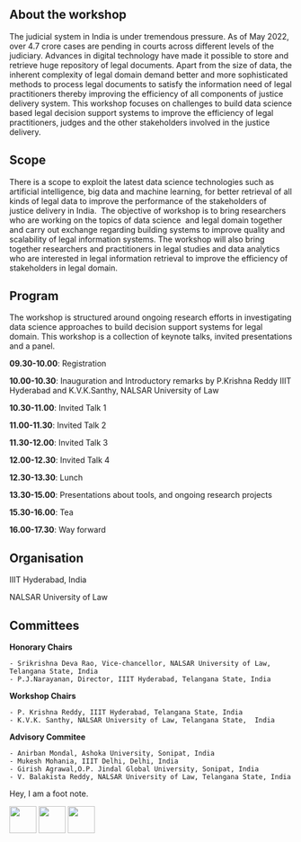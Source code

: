 <!-- # Workshop on Data Science for Justice Delivery in India (DSJDI-2022) -->
## About the workshop
The judicial system in India is under tremendous pressure. As of May 2022, over 4.7 crore cases are pending in courts across different levels of the judiciary. Advances in digital technology  have made it possible to store and retrieve huge repository of legal documents.    Apart from the size of data, the inherent complexity of legal domain demand better and more sophisticated methods to process legal documents to satisfy the information need of legal practitioners thereby improving the efficiency of all components of justice delivery system. This workshop focuses on  challenges to build data science based legal decision support systems  to improve the efficiency of legal practitioners, judges and the other stakeholders involved in the justice delivery. 

## Scope
There is a scope to exploit the latest data science technologies such as artificial intelligence, big data and machine learning,  for better  retrieval of all kinds of legal data to improve the performance of the stakeholders of  justice delivery in India.  The objective of workshop is to bring researchers who are working on the topics of data science  and legal domain together and carry out exchange regarding building systems to improve quality and scalability of  legal information systems. The workshop will also bring together researchers and practitioners in legal studies and data analytics who are interested in legal information retrieval to improve the efficiency of stakeholders in legal domain.

## Program
The workshop is structured around ongoing research efforts in investigating data science approaches to build decision support systems for legal domain.  This workshop is a collection of  keynote talks, invited presentations and a panel.

**09.30-10.00**: Registration

**10.00-10.30**: Inauguration and Introductory remarks  by P.Krishna Reddy IIIT Hyderabad and K.V.K.Santhy, NALSAR University of Law

**10.30-11.00**: Invited Talk 1

**11.00-11.30**: Invited Talk 2

**11.30-12.00**: Invited Talk 3

**12.00-12.30**: Invited Talk 4

**12.30-13.30**: Lunch

**13.30-15.00**: Presentations about tools, and ongoing research  projects 

**15.30-16.00**: Tea

**16.00-17.30**: Way forward


## Organisation
IIIT Hyderabad, India

NALSAR University of Law

## Committees
**Honorary Chairs**

    - Srikrishna Deva Rao, Vice-chancellor, NALSAR University of Law, Telangana State, India 
    - P.J.Narayanan, Director, IIIT Hyderabad, Telangana State, India

**Workshop Chairs**

    - P. Krishna Reddy, IIIT Hyderabad, Telangana State, India
    - K.V.K. Santhy, NALSAR University of Law, Telangana State,  India

**Advisory Commitee**

    - Anirban Mondal, Ashoka University, Sonipat, India
    - Mukesh Mohania, IIIT Delhi, Delhi, India
    - Girish Agrawal,O.P. Jindal Global University, Sonipat, India
    - V. Balakista Reddy, NALSAR University of Law, Telangana State, India 
    
    
[^note]:
Hey, I am a foot note.

<img src="https://github.dev/BDA-2022/DSJDI-2022/blob/main/assets/ihub.png" width="48">
<img src="https://github.dev/BDA-2022/DSJDI-2022/blob/main/assets/IIITH.png" width="48">
<img src="https://github.dev/BDA-2022/DSJDI-2022/blob/main/assets/NALSAR.png" width="48">

<!-- 
![IIITH](https://user-images.githubusercontent.com/47175790/202653553-64be9986-63a2-48a4-abb2-231be0c3d5ac.png) 
![Nalsar_University_of_Law](https://user-images.githubusercontent.com/47175790/202653522-771f07f1-e059-4b39-aa2b-ec270ab4a4af.png) 
![ihub](https://user-images.githubusercontent.com/47175790/202653589-133400e6-39a0-4f6e-93a6-79e38d2aa7b6.png) -->

   

 
